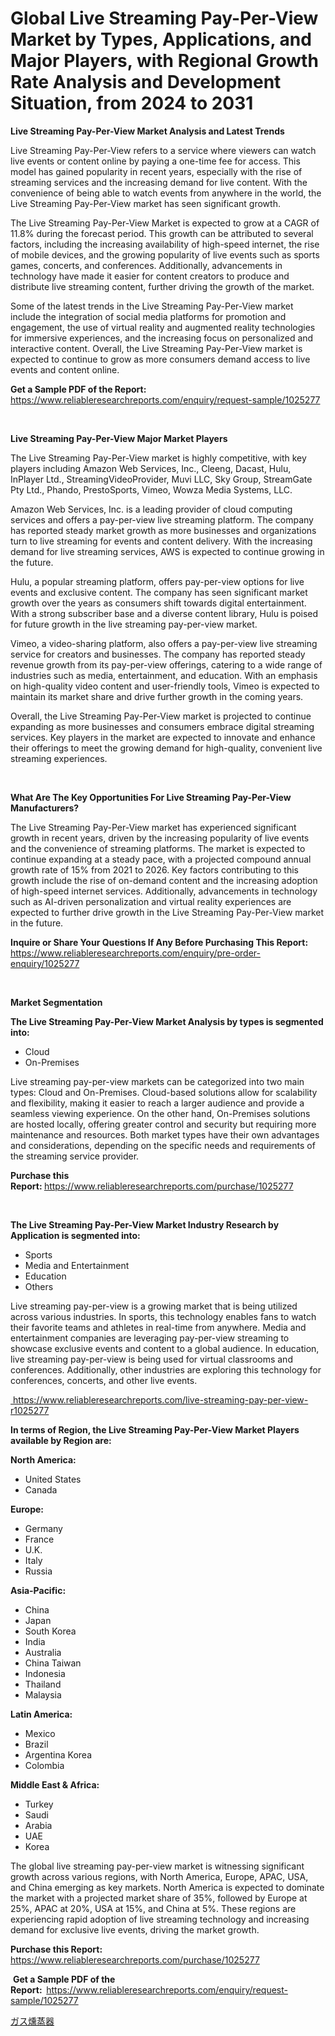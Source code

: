<p><h1>Global Live Streaming Pay-Per-View Market by Types, Applications, and Major Players, with Regional Growth Rate Analysis and Development Situation, from 2024 to 2031</h1></p><p><strong>Live Streaming Pay-Per-View Market Analysis and Latest Trends</strong></p>
<p><p>Live Streaming Pay-Per-View refers to a service where viewers can watch live events or content online by paying a one-time fee for access. This model has gained popularity in recent years, especially with the rise of streaming services and the increasing demand for live content. With the convenience of being able to watch events from anywhere in the world, the Live Streaming Pay-Per-View market has seen significant growth.</p><p>The Live Streaming Pay-Per-View Market is expected to grow at a CAGR of 11.8% during the forecast period. This growth can be attributed to several factors, including the increasing availability of high-speed internet, the rise of mobile devices, and the growing popularity of live events such as sports games, concerts, and conferences. Additionally, advancements in technology have made it easier for content creators to produce and distribute live streaming content, further driving the growth of the market.</p><p>Some of the latest trends in the Live Streaming Pay-Per-View market include the integration of social media platforms for promotion and engagement, the use of virtual reality and augmented reality technologies for immersive experiences, and the increasing focus on personalized and interactive content. Overall, the Live Streaming Pay-Per-View market is expected to continue to grow as more consumers demand access to live events and content online.</p></p>
<p><strong>Get a Sample PDF of the Report:&nbsp;</strong> <a href="https://www.reliableresearchreports.com/enquiry/request-sample/1025277">https://www.reliableresearchreports.com/enquiry/request-sample/1025277</a></p>
<p>&nbsp;</p>
<p><strong>Live Streaming Pay-Per-View Major Market Players</strong></p>
<p><p>The Live Streaming Pay-Per-View market is highly competitive, with key players including Amazon Web Services, Inc., Cleeng, Dacast, Hulu, InPlayer Ltd., StreamingVideoProvider, Muvi LLC, Sky Group, StreamGate Pty Ltd., Phando, PrestoSports, Vimeo, Wowza Media Systems, LLC.</p><p>Amazon Web Services, Inc. is a leading provider of cloud computing services and offers a pay-per-view live streaming platform. The company has reported steady market growth as more businesses and organizations turn to live streaming for events and content delivery. With the increasing demand for live streaming services, AWS is expected to continue growing in the future.</p><p>Hulu, a popular streaming platform, offers pay-per-view options for live events and exclusive content. The company has seen significant market growth over the years as consumers shift towards digital entertainment. With a strong subscriber base and a diverse content library, Hulu is poised for future growth in the live streaming pay-per-view market.</p><p>Vimeo, a video-sharing platform, also offers a pay-per-view live streaming service for creators and businesses. The company has reported steady revenue growth from its pay-per-view offerings, catering to a wide range of industries such as media, entertainment, and education. With an emphasis on high-quality video content and user-friendly tools, Vimeo is expected to maintain its market share and drive further growth in the coming years.</p><p>Overall, the Live Streaming Pay-Per-View market is projected to continue expanding as more businesses and consumers embrace digital streaming services. Key players in the market are expected to innovate and enhance their offerings to meet the growing demand for high-quality, convenient live streaming experiences.</p></p>
<p>&nbsp;</p>
<p><strong>What Are The Key Opportunities For Live Streaming Pay-Per-View Manufacturers?</strong></p>
<p><p>The Live Streaming Pay-Per-View market has experienced significant growth in recent years, driven by the increasing popularity of live events and the convenience of streaming platforms. The market is expected to continue expanding at a steady pace, with a projected compound annual growth rate of 15% from 2021 to 2026. Key factors contributing to this growth include the rise of on-demand content and the increasing adoption of high-speed internet services. Additionally, advancements in technology such as AI-driven personalization and virtual reality experiences are expected to further drive growth in the Live Streaming Pay-Per-View market in the future.</p></p>
<p><strong>Inquire or Share Your Questions If Any Before Purchasing This Report:</strong> <a href="https://www.reliableresearchreports.com/enquiry/pre-order-enquiry/1025277">https://www.reliableresearchreports.com/enquiry/pre-order-enquiry/1025277</a></p>
<p>&nbsp;</p>
<p><strong>Market Segmentation</strong></p>
<p><strong>The Live Streaming Pay-Per-View Market Analysis by types is segmented into:</strong></p>
<p><ul><li>Cloud</li><li>On-Premises</li></ul></p>
<p><p>Live streaming pay-per-view markets can be categorized into two main types: Cloud and On-Premises. Cloud-based solutions allow for scalability and flexibility, making it easier to reach a larger audience and provide a seamless viewing experience. On the other hand, On-Premises solutions are hosted locally, offering greater control and security but requiring more maintenance and resources. Both market types have their own advantages and considerations, depending on the specific needs and requirements of the streaming service provider.</p></p>
<p><strong>Purchase this Report:&nbsp;</strong><a href="https://www.reliableresearchreports.com/purchase/1025277">https://www.reliableresearchreports.com/purchase/1025277</a></p>
<p>&nbsp;</p>
<p><strong>The Live Streaming Pay-Per-View Market Industry Research by Application is segmented into:</strong></p>
<p><ul><li>Sports</li><li>Media and Entertainment</li><li>Education</li><li>Others</li></ul></p>
<p><p>Live streaming pay-per-view is a growing market that is being utilized across various industries. In sports, this technology enables fans to watch their favorite teams and athletes in real-time from anywhere. Media and entertainment companies are leveraging pay-per-view streaming to showcase exclusive events and content to a global audience. In education, live streaming pay-per-view is being used for virtual classrooms and conferences. Additionally, other industries are exploring this technology for conferences, concerts, and other live events.</p></p>
<p><a href="https://www.reliableresearchreports.com/live-streaming-pay-per-view-r1025277">&nbsp;https://www.reliableresearchreports.com/live-streaming-pay-per-view-r1025277</a></p>
<p><strong>In terms of Region, the Live Streaming Pay-Per-View Market Players available by Region are:</strong></p>
<p>
    <p> <strong> North America: </strong>
        <ul>
            <li>United States</li>
            <li>Canada</li>
        </ul>
        </p> 
    <p> <strong> Europe: </strong>
        <ul>
            <li>Germany</li>
            <li>France</li>
            <li>U.K.</li>
            <li>Italy</li>
            <li>Russia</li>
        </ul>
        </p> 
    <p> <strong> Asia-Pacific: </strong>
        <ul>
            <li>China</li>
            <li>Japan</li>
            <li>South Korea</li>
            <li>India</li>
            <li>Australia</li>
            <li>China Taiwan</li>
            <li>Indonesia</li>
            <li>Thailand</li>
            <li>Malaysia</li>
        </ul>
        </p> 
    <p> <strong> Latin America: </strong>
        <ul>
            <li>Mexico</li>
            <li>Brazil</li>
            <li>Argentina Korea</li>
            <li>Colombia</li>
        </ul>
        </p> 
    <p> <strong> Middle East & Africa: </strong>
        <ul>
            <li>Turkey</li>
            <li>Saudi</li>
            <li>Arabia</li>
            <li>UAE</li>
            <li>Korea</li>
        </ul>
    </p>
    </p>
<p><p>The global live streaming pay-per-view market is witnessing significant growth across various regions, with North America, Europe, APAC, USA, and China emerging as key markets. North America is expected to dominate the market with a projected market share of 35%, followed by Europe at 25%, APAC at 20%, USA at 15%, and China at 5%. These regions are experiencing rapid adoption of live streaming technology and increasing demand for exclusive live events, driving the market growth.</p></p>
<p><strong>Purchase this Report: </strong><a href="https://www.reliableresearchreports.com/purchase/1025277">https://www.reliableresearchreports.com/purchase/1025277</a></p>
<p>&nbsp;<strong>Get a Sample PDF of the Report:&nbsp;&nbsp;</strong><a href="https://www.reliableresearchreports.com/enquiry/request-sample/1025277">https://www.reliableresearchreports.com/enquiry/request-sample/1025277</a></p>
<p><strong></strong></p>
<p><p><a href="https://github.com/NashBeahan2023/Market-Research-Report-List-1/blob/main/627132420416.md">ガス燻蒸器</a></p></p>